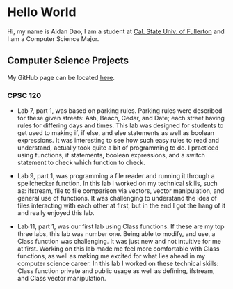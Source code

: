 # Hello World

Hi, my name is Aidan Dao, I am a student at [Cal. State Univ. of Fullerton](http://www.fullerton.edu/) and I am a Computer Science Major.

## Computer Science Projects

My GitHub page can be located [here](http://github.com/aidankdao).

### CPSC 120

* Lab 7, part 1, was based on parking rules. Parking rules were described for these given streets: Ash, Beach, Cedar, and Date; each street having rules for differing days and times. This lab was designed for students to get used to making if, if else, and else statements as well as boolean expressions. It was interesting to see how such easy rules to read and understand, actually took quite a bit of programming to do. I practiced using functions, if statements, boolean expressions, and a switch statement to check which function to check. 

* Lab 9, part 1, was programming a file reader and running it through a spellchecker function. In this lab I worked on my technical skills, such as: ifstream, file to file comparison via vectors, vector manipulation, and general use of functions. It was challenging to understand the idea of files interacting with each other at first, but in the end I got the hang of it and really enjoyed this lab. 

* Lab 11, part 1, was our first lab using Class functions. If these are my top three labs, this lab was number one. Being able to modify, and use, a Class function was challenging. It was just new and not intuitive for me at first. Working on this lab made me feel more comfortable with Class functions, as well as making me excited for what lies ahead in my computer science career. In this lab I worked on these technical skills: Class function private and public usage as well as defining, ifstream, and Class vector manipulation.
